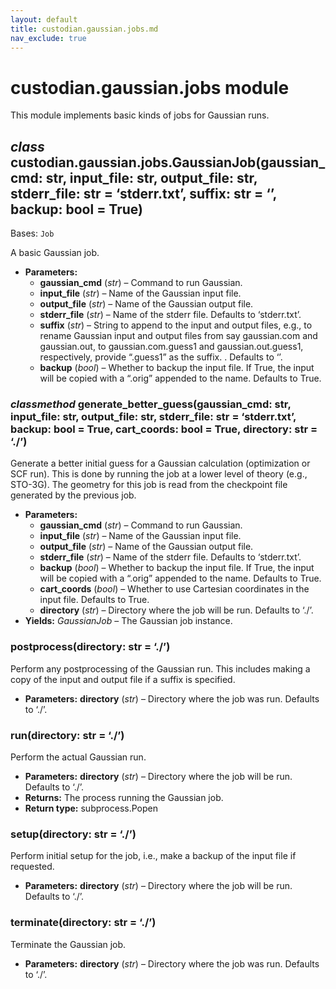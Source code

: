 ```yaml
---
layout: default
title: custodian.gaussian.jobs.md
nav_exclude: true
---
```


# custodian.gaussian.jobs module

This module implements basic kinds of jobs for Gaussian runs.

## *class* custodian.gaussian.jobs.GaussianJob(gaussian_cmd: str, input_file: str, output_file: str, stderr_file: str = ‘stderr.txt’, suffix: str = ‘’, backup: bool = True)

Bases: `Job`

A basic Gaussian job.

* **Parameters:**
  * **gaussian_cmd** (*str*) – Command to run Gaussian.
  * **input_file** (*str*) – Name of the Gaussian input file.
  * **output_file** (*str*) – Name of the Gaussian output file.
  * **stderr_file** (*str*) – Name of the stderr file. Defaults to ‘stderr.txt’.
  * **suffix** (*str*) – String to append to the input and output files, e.g., to
    rename Gaussian input and output files from say gaussian.com and
    gaussian.out, to gaussian.com.guess1 and gaussian.out.guess1,
    respectively, provide “.guess1” as the suffix. . Defaults to ‘’.
  * **backup** (*bool*) – Whether to backup the input file. If True, the input will be
    copied with a “.orig” appended to the name. Defaults to True.

### *classmethod* generate_better_guess(gaussian_cmd: str, input_file: str, output_file: str, stderr_file: str = ‘stderr.txt’, backup: bool = True, cart_coords: bool = True, directory: str = ‘./’)

Generate a better initial guess for a Gaussian calculation (optimization or
SCF run). This is done by running the job at a lower level of theory
(e.g., STO-3G). The geometry for this job is read from the checkpoint file
generated by the previous job.

* **Parameters:**
  * **gaussian_cmd** (*str*) – Command to run Gaussian.
  * **input_file** (*str*) – Name of the Gaussian input file.
  * **output_file** (*str*) – Name of the Gaussian output file.
  * **stderr_file** (*str*) – Name of the stderr file. Defaults to ‘stderr.txt’.
  * **backup** (*bool*) – Whether to backup the input file. If True, the input will be
    copied with a “.orig” appended to the name. Defaults to True.
  * **cart_coords** (*bool*) – Whether to use Cartesian coordinates in the input file.
    Defaults to True.
  * **directory** (*str*) – Directory where the job will be run. Defaults to ‘./’.
* **Yields:**
  *GaussianJob* – The Gaussian job instance.

### postprocess(directory: str = ‘./’)

Perform any postprocessing of the Gaussian run. This includes making a copy
of the input and output file if a suffix is specified.

* **Parameters:**
  **directory** (*str*) – Directory where the job was run. Defaults to ‘./’.

### run(directory: str = ‘./’)

Perform the actual Gaussian run.

* **Parameters:**
  **directory** (*str*) – Directory where the job will be run. Defaults to ‘./’.
* **Returns:**
  The process running the Gaussian job.
* **Return type:**
  subprocess.Popen

### setup(directory: str = ‘./’)

Perform initial setup for the job, i.e., make a backup of the input file if
requested.

* **Parameters:**
  **directory** (*str*) – Directory where the job will be run. Defaults to ‘./’.

### terminate(directory: str = ‘./’)

Terminate the Gaussian job.

* **Parameters:**
  **directory** (*str*) – Directory where the job was run. Defaults to ‘./’.